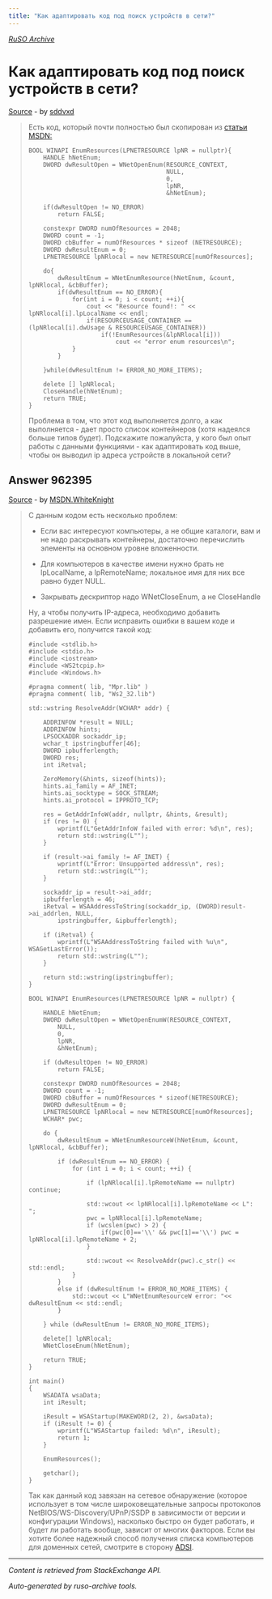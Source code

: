 ```yaml
---
title: "Как адаптировать код под поиск устройств в сети?"
---
```

<p><i><a href="https://github.com/MSDN-WhiteKnight/ruso-archive/">RuSO Archive</a></i></p>
<h1>Как адаптировать код под поиск устройств в сети?</h1>
<p><a href="https://ru.stackoverflow.com/questions/962254/%d0%9a%d0%b0%d0%ba-%d0%b0%d0%b4%d0%b0%d0%bf%d1%82%d0%b8%d1%80%d0%be%d0%b2%d0%b0%d1%82%d1%8c-%d0%ba%d0%be%d0%b4-%d0%bf%d0%be%d0%b4-%d0%bf%d0%be%d0%b8%d1%81%d0%ba-%d1%83%d1%81%d1%82%d1%80%d0%be%d0%b9%d1%81%d1%82%d0%b2-%d0%b2-%d1%81%d0%b5%d1%82%d0%b8">Source</a> - by <a href="https://ru.stackoverflow.com/users/325490/sddvxd">sddvxd</a></p>
<blockquote>
<p>Есть код, который почти полностью был скопирован из <a href="https://docs.microsoft.com/ru-ru/windows/desktop/WNet/enumerating-network-resources" rel="nofollow noreferrer">статьи MSDN:</a></p>

<pre><code>BOOL WINAPI EnumResources(LPNETRESOURCE lpNR = nullptr){
    HANDLE hNetEnum;
    DWORD dwResultOpen = WNetOpenEnum(RESOURCE_CONTEXT,
                                      NULL,
                                      0,
                                      lpNR,
                                      &amp;hNetEnum);

    if(dwResultOpen != NO_ERROR)
        return FALSE;

    constexpr DWORD numOfResources = 2048;
    DWORD count = -1;
    DWORD cbBuffer = numOfResources * sizeof (NETRESOURCE);
    DWORD dwResultEnum = 0;
    LPNETRESOURCE lpNRlocal = new NETRESOURCE[numOfResources];

    do{
        dwResultEnum = WNetEnumResource(hNetEnum, &amp;count, lpNRlocal, &amp;cbBuffer);
        if(dwResultEnum == NO_ERROR){
            for(int i = 0; i &lt; count; ++i){
                cout &lt;&lt; "Resource found!: " &lt;&lt; lpNRlocal[i].lpLocalName &lt;&lt; endl;
                if(RESOURCEUSAGE_CONTAINER == (lpNRlocal[i].dwUsage &amp; RESOURCEUSAGE_CONTAINER))
                    if(!EnumResources(&amp;lpNRlocal[i]))
                        cout &lt;&lt; "error enum resources\n";
            }
        }

    }while(dwResultEnum != ERROR_NO_MORE_ITEMS);

    delete [] lpNRlocal;
    CloseHandle(hNetEnum);
    return TRUE;
}
</code></pre>

<p>Проблема в том, что этот код выполняется долго, а как выполняется - дает просто список контейнеров (хотя надеялся больше типов будет). Подскажите пожалуйста, у кого был опыт работы с данными функциями - как адаптировать код выше, чтобы он выводил ip адреса устройств в локальной сети?</p>

</blockquote>
<h2>Answer 962395</h2>
<p><a href="https://ru.stackoverflow.com/a/962395/">Source</a> - by <a href="https://ru.stackoverflow.com/users/240512/msdn-whiteknight">MSDN.WhiteKnight</a></p>
<blockquote>
<p>С данным кодом есть несколько проблем:</p>

<ul>
<li><p>Если вас интересуют компьютеры, а не общие каталоги, вам и не надо раскрывать контейнеры, достаточно перечислить элементы на основном уровне вложенности. </p></li>
<li><p>Для компьютеров в качестве имени нужно брать не lpLocalName, а lpRemoteName; локальное имя для них все равно будет NULL. </p></li>
<li><p>Закрывать дескриптор надо WNetCloseEnum, а не CloseHandle</p></li>
</ul>

<p>Ну, а чтобы получить IP-адреса, необходимо добавить разрешение имен. Если исправить ошибки в вашем коде и добавить его, получится такой код:</p>

<pre><code>#include &lt;stdlib.h&gt;
#include &lt;stdio.h&gt;
#include &lt;iostream&gt;
#include &lt;WS2tcpip.h&gt;
#include &lt;Windows.h&gt;

#pragma comment( lib, "Mpr.lib" )
#pragma comment( lib, "Ws2_32.lib")

std::wstring ResolveAddr(WCHAR* addr) {

    ADDRINFOW *result = NULL;   
    ADDRINFOW hints;
    LPSOCKADDR sockaddr_ip;
    wchar_t ipstringbuffer[46];
    DWORD ipbufferlength;
    DWORD res;  
    int iRetval;

    ZeroMemory(&amp;hints, sizeof(hints));
    hints.ai_family = AF_INET;
    hints.ai_socktype = SOCK_STREAM;
    hints.ai_protocol = IPPROTO_TCP;       

    res = GetAddrInfoW(addr, nullptr, &amp;hints, &amp;result);
    if (res != 0) {
        wprintf(L"GetAddrInfoW failed with error: %d\n", res);
        return std::wstring(L"");
    }

    if (result-&gt;ai_family != AF_INET) {
        wprintf(L"Error: Unsupported address\n", res);
        return std::wstring(L"");
    }

    sockaddr_ip = result-&gt;ai_addr;
    ipbufferlength = 46;
    iRetval = WSAAddressToString(sockaddr_ip, (DWORD)result-&gt;ai_addrlen, NULL,
        ipstringbuffer, &amp;ipbufferlength);

    if (iRetval) {
        wprintf(L"WSAAddressToString failed with %u\n", WSAGetLastError());
        return std::wstring(L"");
    }

    return std::wstring(ipstringbuffer);    
}

BOOL WINAPI EnumResources(LPNETRESOURCE lpNR = nullptr) {

    HANDLE hNetEnum;
    DWORD dwResultOpen = WNetOpenEnumW(RESOURCE_CONTEXT,
        NULL,
        0,
        lpNR,
        &amp;hNetEnum);

    if (dwResultOpen != NO_ERROR)
        return FALSE;

    constexpr DWORD numOfResources = 2048;
    DWORD count = -1;
    DWORD cbBuffer = numOfResources * sizeof(NETRESOURCE);
    DWORD dwResultEnum = 0;
    LPNETRESOURCE lpNRlocal = new NETRESOURCE[numOfResources]; 
    WCHAR* pwc;

    do {
        dwResultEnum = WNetEnumResourceW(hNetEnum, &amp;count, lpNRlocal, &amp;cbBuffer);

        if (dwResultEnum == NO_ERROR) {
            for (int i = 0; i &lt; count; ++i) {

                if (lpNRlocal[i].lpRemoteName == nullptr) continue;

                std::wcout &lt;&lt; lpNRlocal[i].lpRemoteName &lt;&lt; L": ";
                pwc = lpNRlocal[i].lpRemoteName;
                if (wcslen(pwc) &gt; 2) {
                    if(pwc[0]=='\\' &amp;&amp; pwc[1]=='\\') pwc = lpNRlocal[i].lpRemoteName + 2;
                }               

                std::wcout &lt;&lt; ResolveAddr(pwc).c_str() &lt;&lt; std::endl;        
            }           
        }       
        else if (dwResultEnum != ERROR_NO_MORE_ITEMS) {
            std::wcout &lt;&lt; L"WNetEnumResourceW error: "&lt;&lt; dwResultEnum &lt;&lt; std::endl;
        }

    } while (dwResultEnum != ERROR_NO_MORE_ITEMS);

    delete[] lpNRlocal;
    WNetCloseEnum(hNetEnum);

    return TRUE;
}

int main()
{
    WSADATA wsaData;
    int iResult;

    iResult = WSAStartup(MAKEWORD(2, 2), &amp;wsaData);
    if (iResult != 0) {
        wprintf(L"WSAStartup failed: %d\n", iResult);
        return 1;
    }   

    EnumResources();

    getchar();
}
</code></pre>

<p>Так как данный код завязан на сетевое обнаружение (которое использует в том числе широковещательные запросы протоколов NetBIOS/WS-Discovery/UPnP/SSDP в зависимости от версии и конфигурации Windows), насколько быстро он будет работать, и будет ли работать вообще, зависит от многих факторов. Если вы хотите более надежный способ получения списка компьютеров для доменных сетей, смотрите в сторону <a href="https://docs.microsoft.com/en-us/windows/desktop/ADSI/active-directory-service-interfaces-adsi" rel="nofollow noreferrer">ADSI</a>.</p>

</blockquote>
<hr/>
<p><i>Content is retrieved from StackExchange API. </i></p>
<p><i>Auto-generated by ruso-archive tools. </i></p>

